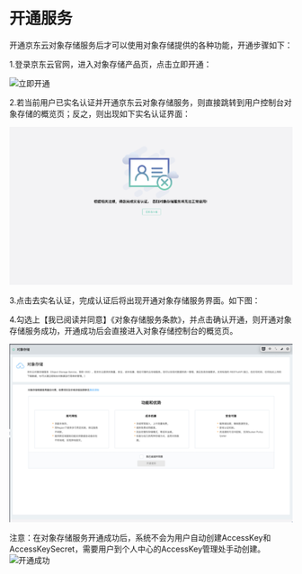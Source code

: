 # 开通服务

开通京东云对象存储服务后才可以使用对象存储提供的各种功能，开通步骤如下：

1.登录京东云官网，进入对象存储产品页，点击立即开通：

![立即开通](https://github.com/jdcloudcom/cn/blob/edit/image/Object-Storage-Service/OSS-006.png)

2.若当前用户已实名认证并开通京东云对象存储服务，则直接跳转到用户控制台对象存储的概览页；反之，则出现如下实名认证界面：

![实名认证](../../../../image/Object-Storage-Service/OSS-007.png)

3.点击去实名认证，完成认证后将出现开通对象存储服务界面。如下图：

4.勾选上【我已阅读并同意】《对象存储服务条款》，并点击确认开通，则开通对象存储服务成功，开通成功后会直接进入对象存储控制台的概览页。

![开通成功](../../../../image/Object-Storage-Service/OSS-008.jpg)

注意：在对象存储服务开通成功后，系统不会为用户自动创建AccessKey和AccessKeySecret，需要用户到个人中心的AccessKey管理处手动创建。
![开通成功](https://github.com/jdcloudcom/cn/blob/edit/image/Object-Storage-Service/OSS-024.png)
